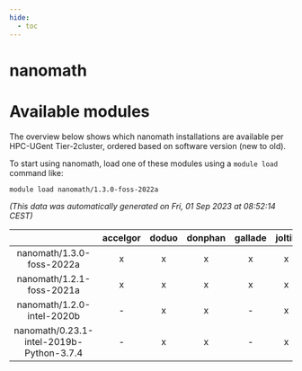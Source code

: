 ```yaml
---
hide:
  - toc
---
```


nanomath
========

# Available modules


The overview below shows which nanomath installations are available per HPC-UGent Tier-2cluster, ordered based on software version (new to old).

To start using nanomath, load one of these modules using a `module load` command like:

```shell
module load nanomath/1.3.0-foss-2022a
```

*(This data was automatically generated on Fri, 01 Sep 2023 at 08:52:14 CEST)*  

| |accelgor|doduo|donphan|gallade|joltik|skitty|swalot|victini|
| :---: | :---: | :---: | :---: | :---: | :---: | :---: | :---: | :---: |
|nanomath/1.3.0-foss-2022a|x|x|x|x|x|x|x|x|
|nanomath/1.2.1-foss-2021a|x|x|x|x|x|x|x|x|
|nanomath/1.2.0-intel-2020b|-|x|x|-|x|x|x|x|
|nanomath/0.23.1-intel-2019b-Python-3.7.4|-|x|x|-|x|x|-|x|
